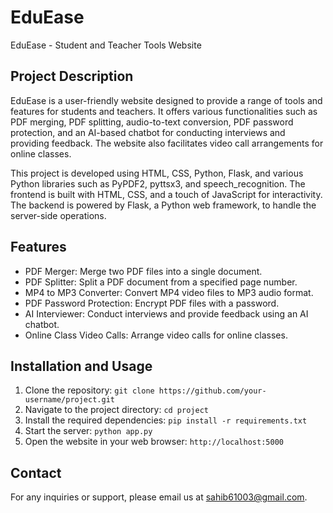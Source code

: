 # EduEase

EduEase - Student and Teacher Tools Website

## Project Description

EduEase is a user-friendly website designed to provide a range of tools and features for students and teachers. It offers various functionalities such as PDF merging, PDF splitting, audio-to-text conversion, PDF password protection, and an AI-based chatbot for conducting interviews and providing feedback. The website also facilitates video call arrangements for online classes.

This project is developed using HTML, CSS, Python, Flask, and various Python libraries such as PyPDF2, pyttsx3, and speech_recognition. The frontend is built with HTML, CSS, and a touch of JavaScript for interactivity. The backend is powered by Flask, a Python web framework, to handle the server-side operations.

## Features

- PDF Merger: Merge two PDF files into a single document.
- PDF Splitter: Split a PDF document from a specified page number.
- MP4 to MP3 Converter: Convert MP4 video files to MP3 audio format.
- PDF Password Protection: Encrypt PDF files with a password.
- AI Interviewer: Conduct interviews and provide feedback using an AI chatbot.
- Online Class Video Calls: Arrange video calls for online classes.

## Installation and Usage

1. Clone the repository: `git clone https://github.com/your-username/project.git`
2. Navigate to the project directory: `cd project`
3. Install the required dependencies: `pip install -r requirements.txt`
4. Start the server: `python app.py`
5. Open the website in your web browser: `http://localhost:5000`


## Contact

For any inquiries or support, please email us at sahib61003@gmail.com.


